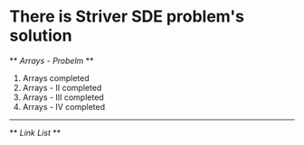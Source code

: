 # There is Striver SDE problem's solution
** _Arrays - Probelm_ **
1. Arrays completed
2. Arrays - II completed 
3. Arrays - III completed
4. Arrays - IV completed
---
** _Link List_ **
